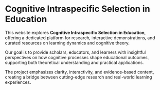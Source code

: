# Cognitive Intraspecific Selection in Education

This website explores **Cognitive Intraspecific Selection in Education**, offering a dedicated platform for research, interactive demonstrations, and curated resources on learning dynamics and cognitive theory. 

Our goal is to provide scholars, educators, and learners with insightful perspectives on how cognitive processes shape educational outcomes, supporting both theoretical understanding and practical applications. 

The project emphasizes clarity, interactivity, and evidence-based content, creating a bridge between cutting-edge research and real-world learning experiences.

